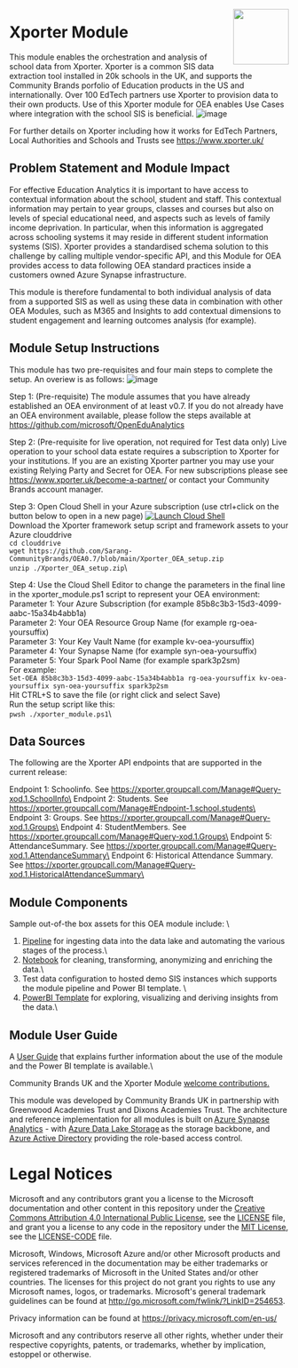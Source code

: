 > 
<img align="right" height="100" src="https://github.com/microsoft/OpenEduAnalytics/blob/main/docs/pics/oea-logo-nobg.png">

# Xporter Module
This module enables the orchestration and analysis of school data from Xporter.  Xporter is a common SIS data extraction tool installed in 20k schools in the UK, and supports the Community Brands porfolio of Education products in the US and internationally.  Over 100 EdTech partners use Xporter to provision data to their own products.  Use of this Xporter module for OEA enables Use Cases where integration with the school SIS is beneficial.
![image](https://github.com/Sarang-CommunityBrands/OEA0.7/blob/main/docs/images/Xporter_module_overview_visual.PNG) 

For further details on Xporter including how it works for EdTech Partners, Local Authorities and Schools and Trusts see https://www.xporter.uk/

## Problem Statement and Module Impact
For effective Education Analytics it is important to have access to contextual information about the school, student and staff.  This contextual information may pertain to year groups, classes and courses but also on levels of special educational need, and aspects such as levels of family income deprivation.    In particular, when this information is aggregated across schooling systems it may reside in different student information systems (SIS).  Xporter provides a standardised schema solution to this challenge by calling multiple vendor-specific API, and this Module for OEA provides access to data following OEA standard practices inside a customers owned Azure Synapse infrastructure.

This module is therefore fundamental to both individual analysis of data from a supported SIS as well as using these data in combination with other OEA Modules, such as M365 and Insights to add contextual dimensions to student engagement and learning outcomes analysis (for example).

## Module Setup Instructions
This module has two pre-requisites and four main steps to complete the setup.  An overiew is as follows:
![image](https://github.com/Sarang-CommunityBrands/OEA0.7/blob/main/docs/images/Xporter_module_setup_instructions.PNG) 

Step 1: (Pre-requisite) The module assumes that you have already established an OEA environment of at least v0.7.  If you do not already have an OEA environment available, please follow the steps available at https://github.com/microsoft/OpenEduAnalytics 

Step 2: (Pre-requisite for live operation, not required for Test data only) Live operation to your school data estate requires a subscription to Xporter for your institutions.  If you are an existing Xporter partner you may use your existing Relying Party and Secret for OEA.  For new subscriptions please see https://www.xporter.uk/become-a-partner/ or contact your Community Brands account manager.

Step 3: Open Cloud Shell in your Azure subscription (use ctrl+click on the button below to open in a new page)
[![Launch Cloud Shell](https://azurecomcdn.azureedge.net/mediahandler/acomblog/media/Default/blog/launchcloudshell.png "Launch Cloud Shell")](https://shell.azure.com/bash)\
Download the Xporter framework setup script and framework assets to your Azure clouddrive\
`cd clouddrive`\
`wget https://github.com/Sarang-CommunityBrands/OEA0.7/blob/main/Xporter_OEA_setup.zip`\
`unzip ./Xporter_OEA_setup.zip`\

Step 4: Use the Cloud Shell Editor to change the parameters in the final line in the xporter_module.ps1 script to represent your OEA environment:\
    Parameter 1: Your Azure Subscription (for example 85b8c3b3-15d3-4099-aabc-15a34b4abb1a)\
    Parameter 2: Your OEA Resource Group Name (for example rg-oea-yoursuffix)\
    Parameter 3: Your Key Vault Name (for example kv-oea-yoursuffix)\
    Parameter 4: Your Synapse Name (for example syn-oea-yoursuffix)\
    Parameter 5: Your Spark Pool Name (for example spark3p2sm)\
For example: \
`Set-OEA 85b8c3b3-15d3-4099-aabc-15a34b4abb1a rg-oea-yoursuffix kv-oea-yoursuffix syn-oea-yoursuffix spark3p2sm`\
Hit CTRL+S to save the file (or right click and select Save)\
Run the setup script like this:\
`pwsh ./xporter_module.ps1`\

## Data Sources
The following are the Xporter API endpoints that are supported in the current release:

Endpoint 1: Schoolinfo.  See https://xporter.groupcall.com/Manage#Query-xod.1.SchoolInfo\
Endpoint 2: Students.  See https://xporter.groupcall.com/Manage#Endpoint-1.school.students\
Endpoint 3: Groups.  See https://xporter.groupcall.com/Manage#Query-xod.1.Groups\
Endpoint 4: StudentMembers.  See https://xporter.groupcall.com/Manage#Query-xod.1.Groups\
Endpoint 5: AttendanceSummary.  See https://xporter.groupcall.com/Manage#Query-xod.1.AttendanceSummary\
Endpoint 6: Historical Attendance Summary.  See https://xporter.groupcall.com/Manage#Query-xod.1.HistoricalAttendanceSummary\

## Module Components 
Sample out-of-the box assets for this OEA module include: \
1. [Pipeline](https://github.com/Sarang-CommunityBrands/OEA0.7/tree/main/pipeline) for ingesting data into the data lake and automating the various stages of the process.\
2. [Notebook](https://github.com/Sarang-CommunityBrands/OEA0.7/tree/main/notebook) for cleaning, transforming, anonymizing and enriching the data.\
3. Test data configuration to hosted demo SIS instances which supports the module pipeline and Power BI template. \
4. [PowerBI Template](https://github.com/Sarang-CommunityBrands/OEA/tree/main/powerbi) for exploring, visualizing and deriving insights from the data.\

## Module User Guide
A [User Guide](https://github.com/Sarang-CommunityBrands/OEA0.7/tree/main/docs/xporterOEAmoduleuserguide.pdf) that explains further information about the use of the module and the Power BI template is available.\


Community Brands UK and the Xporter Module [welcome contributions.](https://github.com/microsoft/OpenEduAnalytics/blob/main/docs/license/CONTRIBUTING.md) 

This module was developed by Community Brands UK in partnership with Greenwood Academies Trust and Dixons Academies Trust. The architecture and reference implementation for all modules is built on [Azure Synapse Analytics](https://azure.microsoft.com/en-us/services/synapse-analytics/) - with [Azure Data Lake Storage](https://docs.microsoft.com/en-us/azure/storage/blobs/data-lake-storage-introduction) as the storage backbone,  and [Azure Active Directory](https://azure.microsoft.com/en-us/services/active-directory/) providing the role-based access control.

# Legal Notices

Microsoft and any contributors grant you a license to the Microsoft documentation and other content
in this repository under the [Creative Commons Attribution 4.0 International Public License](https://creativecommons.org/licenses/by/4.0/legalcode),
see the [LICENSE](https://github.com/microsoft/OpenEduAnalytics/blob/main/docs/license/LICENSE) file, and grant you a license to any code in the repository under the [MIT License](https://opensource.org/licenses/MIT), see the
[LICENSE-CODE](https://github.com/microsoft/OpenEduAnalytics/blob/main/docs/license/LICENSE-CODE) file.

Microsoft, Windows, Microsoft Azure and/or other Microsoft products and services referenced in the documentation
may be either trademarks or registered trademarks of Microsoft in the United States and/or other countries.
The licenses for this project do not grant you rights to use any Microsoft names, logos, or trademarks.
Microsoft's general trademark guidelines can be found at http://go.microsoft.com/fwlink/?LinkID=254653.

Privacy information can be found at https://privacy.microsoft.com/en-us/

Microsoft and any contributors reserve all other rights, whether under their respective copyrights, patents,
or trademarks, whether by implication, estoppel or otherwise.
